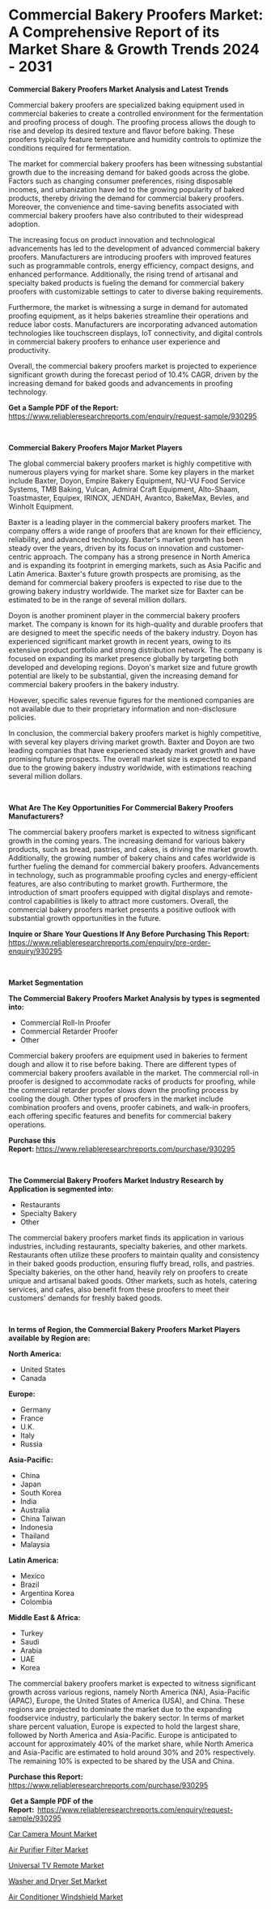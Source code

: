 <p><h1>Commercial Bakery Proofers Market: A Comprehensive Report of its Market Share & Growth Trends 2024 - 2031</h1></p><p><strong>Commercial Bakery Proofers Market Analysis and Latest Trends</strong></p>
<p><p>Commercial bakery proofers are specialized baking equipment used in commercial bakeries to create a controlled environment for the fermentation and proofing process of dough. The proofing process allows the dough to rise and develop its desired texture and flavor before baking. These proofers typically feature temperature and humidity controls to optimize the conditions required for fermentation.</p><p>The market for commercial bakery proofers has been witnessing substantial growth due to the increasing demand for baked goods across the globe. Factors such as changing consumer preferences, rising disposable incomes, and urbanization have led to the growing popularity of baked products, thereby driving the demand for commercial bakery proofers. Moreover, the convenience and time-saving benefits associated with commercial bakery proofers have also contributed to their widespread adoption.</p><p>The increasing focus on product innovation and technological advancements has led to the development of advanced commercial bakery proofers. Manufacturers are introducing proofers with improved features such as programmable controls, energy efficiency, compact designs, and enhanced performance. Additionally, the rising trend of artisanal and specialty baked products is fueling the demand for commercial bakery proofers with customizable settings to cater to diverse baking requirements.</p><p>Furthermore, the market is witnessing a surge in demand for automated proofing equipment, as it helps bakeries streamline their operations and reduce labor costs. Manufacturers are incorporating advanced automation technologies like touchscreen displays, IoT connectivity, and digital controls in commercial bakery proofers to enhance user experience and productivity.</p><p>Overall, the commercial bakery proofers market is projected to experience significant growth during the forecast period of 10.4% CAGR, driven by the increasing demand for baked goods and advancements in proofing technology.</p></p>
<p><strong>Get a Sample PDF of the Report:&nbsp;</strong> <a href="https://www.reliableresearchreports.com/enquiry/request-sample/930295">https://www.reliableresearchreports.com/enquiry/request-sample/930295</a></p>
<p>&nbsp;</p>
<p><strong>Commercial Bakery Proofers Major Market Players</strong></p>
<p><p>The global commercial bakery proofers market is highly competitive with numerous players vying for market share. Some key players in the market include Baxter, Doyon, Empire Bakery Equipment, NU-VU Food Service Systems, TMB Baking, Vulcan, Admiral Craft Equipment, Alto-Shaam, Toastmaster, Equipex, IRINOX, JENDAH, Avantco, BakeMax, Bevles, and Winholt Equipment.</p><p>Baxter is a leading player in the commercial bakery proofers market. The company offers a wide range of proofers that are known for their efficiency, reliability, and advanced technology. Baxter's market growth has been steady over the years, driven by its focus on innovation and customer-centric approach. The company has a strong presence in North America and is expanding its footprint in emerging markets, such as Asia Pacific and Latin America. Baxter's future growth prospects are promising, as the demand for commercial bakery proofers is expected to rise due to the growing bakery industry worldwide. The market size for Baxter can be estimated to be in the range of several million dollars.</p><p>Doyon is another prominent player in the commercial bakery proofers market. The company is known for its high-quality and durable proofers that are designed to meet the specific needs of the bakery industry. Doyon has experienced significant market growth in recent years, owing to its extensive product portfolio and strong distribution network. The company is focused on expanding its market presence globally by targeting both developed and developing regions. Doyon's market size and future growth potential are likely to be substantial, given the increasing demand for commercial bakery proofers in the bakery industry.</p><p>However, specific sales revenue figures for the mentioned companies are not available due to their proprietary information and non-disclosure policies.</p><p>In conclusion, the commercial bakery proofers market is highly competitive, with several key players driving market growth. Baxter and Doyon are two leading companies that have experienced steady market growth and have promising future prospects. The overall market size is expected to expand due to the growing bakery industry worldwide, with estimations reaching several million dollars.</p></p>
<p>&nbsp;</p>
<p><strong>What Are The Key Opportunities For Commercial Bakery Proofers Manufacturers?</strong></p>
<p><p>The commercial bakery proofers market is expected to witness significant growth in the coming years. The increasing demand for various bakery products, such as bread, pastries, and cakes, is driving the market growth. Additionally, the growing number of bakery chains and cafes worldwide is further fueling the demand for commercial bakery proofers. Advancements in technology, such as programmable proofing cycles and energy-efficient features, are also contributing to market growth. Furthermore, the introduction of smart proofers equipped with digital displays and remote-control capabilities is likely to attract more customers. Overall, the commercial bakery proofers market presents a positive outlook with substantial growth opportunities in the future.</p></p>
<p><strong>Inquire or Share Your Questions If Any Before Purchasing This Report:</strong> <a href="https://www.reliableresearchreports.com/enquiry/pre-order-enquiry/930295">https://www.reliableresearchreports.com/enquiry/pre-order-enquiry/930295</a></p>
<p>&nbsp;</p>
<p><strong>Market Segmentation</strong></p>
<p><strong>The Commercial Bakery Proofers Market Analysis by types is segmented into:</strong></p>
<p><ul><li>Commercial Roll-In Proofer</li><li>Commercial Retarder Proofer</li><li>Other</li></ul></p>
<p><p>Commercial bakery proofers are equipment used in bakeries to ferment dough and allow it to rise before baking. There are different types of commercial bakery proofers available in the market. The commercial roll-in proofer is designed to accommodate racks of products for proofing, while the commercial retarder proofer slows down the proofing process by cooling the dough. Other types of proofers in the market include combination proofers and ovens, proofer cabinets, and walk-in proofers, each offering specific features and benefits for commercial bakery operations.</p></p>
<p><strong>Purchase this Report:&nbsp;</strong><a href="https://www.reliableresearchreports.com/purchase/930295">https://www.reliableresearchreports.com/purchase/930295</a></p>
<p>&nbsp;</p>
<p><strong>The Commercial Bakery Proofers Market Industry Research by Application is segmented into:</strong></p>
<p><ul><li>Restaurants</li><li>Specialty Bakery</li><li>Other</li></ul></p>
<p><p>The commercial bakery proofers market finds its application in various industries, including restaurants, specialty bakeries, and other markets. Restaurants often utilize these proofers to maintain quality and consistency in their baked goods production, ensuring fluffy bread, rolls, and pastries. Specialty bakeries, on the other hand, heavily rely on proofers to create unique and artisanal baked goods. Other markets, such as hotels, catering services, and cafes, also benefit from these proofers to meet their customers' demands for freshly baked goods.</p></p>
<p>&nbsp;</p>
<p><strong>In terms of Region, the Commercial Bakery Proofers Market Players available by Region are:</strong></p>
<p>
    <p> <strong> North America: </strong>
        <ul>
            <li>United States</li>
            <li>Canada</li>
        </ul>
        </p> 
    <p> <strong> Europe: </strong>
        <ul>
            <li>Germany</li>
            <li>France</li>
            <li>U.K.</li>
            <li>Italy</li>
            <li>Russia</li>
        </ul>
        </p> 
    <p> <strong> Asia-Pacific: </strong>
        <ul>
            <li>China</li>
            <li>Japan</li>
            <li>South Korea</li>
            <li>India</li>
            <li>Australia</li>
            <li>China Taiwan</li>
            <li>Indonesia</li>
            <li>Thailand</li>
            <li>Malaysia</li>
        </ul>
        </p> 
    <p> <strong> Latin America: </strong>
        <ul>
            <li>Mexico</li>
            <li>Brazil</li>
            <li>Argentina Korea</li>
            <li>Colombia</li>
        </ul>
        </p> 
    <p> <strong> Middle East & Africa: </strong>
        <ul>
            <li>Turkey</li>
            <li>Saudi</li>
            <li>Arabia</li>
            <li>UAE</li>
            <li>Korea</li>
        </ul>
    </p>
    </p>
<p><p>The commercial bakery proofers market is expected to witness significant growth across various regions, namely North America (NA), Asia-Pacific (APAC), Europe, the United States of America (USA), and China. These regions are projected to dominate the market due to the expanding foodservice industry, particularly the bakery sector. In terms of market share percent valuation, Europe is expected to hold the largest share, followed by North America and Asia-Pacific. Europe is anticipated to account for approximately 40% of the market share, while North America and Asia-Pacific are estimated to hold around 30% and 20% respectively. The remaining 10% is expected to be shared by the USA and China.</p></p>
<p><strong>Purchase this Report: </strong><a href="https://www.reliableresearchreports.com/purchase/930295">https://www.reliableresearchreports.com/purchase/930295</a></p>
<p>&nbsp;<strong>Get a Sample PDF of the Report:&nbsp;&nbsp;</strong><a href="https://www.reliableresearchreports.com/enquiry/request-sample/930295">https://www.reliableresearchreports.com/enquiry/request-sample/930295</a></p>
<p><strong></strong></p>
<p><p><a href="https://medium.com/p/1747308e2bd2/edit">Car Camera Mount Market</a></p><p><a href="https://medium.com/p/eb6616718e4c/edit">Air Purifier Filter Market</a></p><p><a href="https://medium.com/p/4d4eaa276907/edit">Universal TV Remote Market</a></p><p><a href="https://medium.com/p/3cc733638b58/edit">Washer and Dryer Set Market</a></p><p><a href="https://medium.com/p/f15add551f85/edit">Air Conditioner Windshield Market</a></p></p>